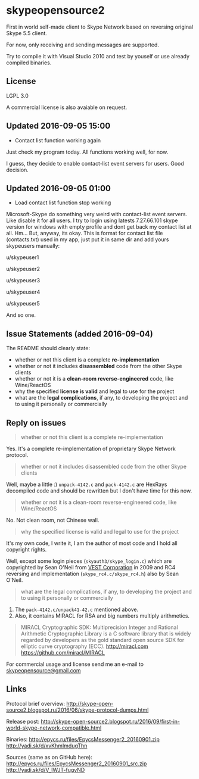 # skypeopensource2

First in world self-made client to Skype Network based on reversing original Skype 5.5 client.

For now, only receiving and sending messages are supported.

Try to compile it with Visual Studio 2010 and test by youself or use already compiled binaries.

## License
LGPL 3.0

A commercial license is also avaiable on request.


## Updated 2016-09-05 15:00

* Contact list function working again

Just check my program today. All functions working well, for now.

I guess, they decide to enable contact-list event servers for users. Good decision.


## Updated 2016-09-05 01:00

* Load contact list function stop working

Microsoft-Skype do something very weird with contact-list event servers. 
Like disable it for all users.
I try to login using latests 7.27.66.101 skype version for windows with empty profile and dont get back my contact list at all. Hm...
But, anyway, its okay. This is format for contact list file (contacts.txt) used in my app, just put it in same dir and add yours skypeusers manually:

u/skypeuser1

u/skypeuser2

u/skypeuser3

u/skypeuser4

u/skypeuser5

And so one.


## Issue Statements (added 2016-09-04)
The README should clearly state:
* whether or not this client is a complete **re-implementation**
* whether or not it includes **disassembled** code from the other Skype clients
* whether or not it is a **clean-room reverse-engineered** code, like Wine/ReactOS
* why the specified **license is valid** and legal to use for the project
* what are the **legal complications**, if any, to developing the project and to using it personally or commercially

## Reply on issues

> whether or not this client is a complete re-implementation

Yes. It's a complete re-implementation of proprietary Skype Network protocol.

> whether or not it includes disassembled code from the other Skype clients

Well, maybe a little :) ```unpack-4142.c``` and ```pack-4142.c``` are HexRays decompiled code and should be rewritten but I don't have time for this now.

> whether or not it is a clean-room reverse-engineered code, like Wine/ReactOS

No. Not clean room, not Chinese wall.

> why the specified license is valid and legal to use for the project

It's my own code, I write it, I am the author of most code and I hold all copyright rights.

Well, except some login pieces (```skyauth3/skype_login.c```) which are copyrighted by Sean O'Neil from [VEST Corporation](https://en.wikipedia.org/wiki/VEST) in 2009 and RC4 reversing and implementation (```skype_rc4.c/skype_rc4.h```) also by Sean O'Neil.

> what are the legal complications, if any, to developing the project and to using it personally or commercially

1. The ```pack-4142.c/unpack41-42.c``` mentioned above. 
2. Also, it contains MIRACL for RSA and big numbers multiply arithmetics. 

> MIRACL Cryptographic SDK: Multiprecision Integer and Rational Arithmetic Cryptographic Library is a C software library that is widely regarded by developers as the gold standard open source SDK for elliptic curve cryptography (ECC). http://miracl.com https://github.com/miracl/MIRACL

For commercial usage and license send me an e-mail to skypeopensource@gmail.com

## Links

Protocol brief overview: 
http://skype-open-source2.blogspot.ru/2016/06/skype-protocol-dumps.html

Release post: 
http://skype-open-source2.blogspot.ru/2016/09/first-in-world-skype-network-compatible.html

Binaries:
http://epycs.ru/files/EpycsMessenger2_20160901.zip
http://yadi.sk/d/xvKhmImdugThn

Sources (same as on GitHub here):
http://epycs.ru/files/EpycsMessenger2_20160901_src.zip
http://yadi.sk/d/V_IWJT-fugvND
